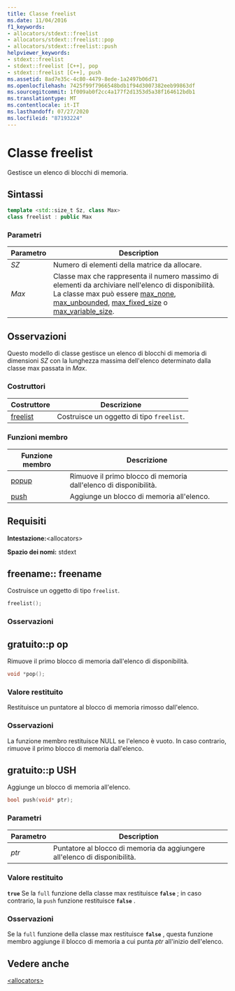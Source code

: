 ```yaml
---
title: Classe freelist
ms.date: 11/04/2016
f1_keywords:
- allocators/stdext::freelist
- allocators/stdext::freelist::pop
- allocators/stdext::freelist::push
helpviewer_keywords:
- stdext::freelist
- stdext::freelist [C++], pop
- stdext::freelist [C++], push
ms.assetid: 8ad7e35c-4c80-4479-8ede-1a2497b06d71
ms.openlocfilehash: 7425f99f7966548bdb1f94d3007382eeb99863df
ms.sourcegitcommit: 1f009ab0f2cc4a177f2d1353d5a38f164612bdb1
ms.translationtype: MT
ms.contentlocale: it-IT
ms.lasthandoff: 07/27/2020
ms.locfileid: "87193224"
---
```

# <a name="freelist-class"></a>Classe freelist

Gestisce un elenco di blocchi di memoria.

## <a name="syntax"></a>Sintassi

```cpp
template <std::size_t Sz, class Max>
class freelist : public Max
```

### <a name="parameters"></a>Parametri

|Parametro|Description|
|---------------|-----------------|
|*SZ*|Numero di elementi della matrice da allocare.|
|*Max*|Classe max che rappresenta il numero massimo di elementi da archiviare nell'elenco di disponibilità. La classe max può essere [max_none](../standard-library/max-none-class.md), [max_unbounded](../standard-library/max-unbounded-class.md), [max_fixed_size](../standard-library/max-fixed-size-class.md) o [max_variable_size](../standard-library/max-variable-size-class.md).|

## <a name="remarks"></a>Osservazioni

Questo modello di classe gestisce un elenco di blocchi di memoria di dimensioni *SZ* con la lunghezza massima dell'elenco determinato dalla classe max passata in *Max*.

### <a name="constructors"></a>Costruttori

|Costruttore|Descrizione|
|-|-|
|[freelist](#freelist)|Costruisce un oggetto di tipo `freelist`.|

### <a name="member-functions"></a>Funzioni membro

|Funzione membro|Descrizione|
|-|-|
|[popup](#pop)|Rimuove il primo blocco di memoria dall'elenco di disponibilità.|
|[push](#push)|Aggiunge un blocco di memoria all'elenco.|

## <a name="requirements"></a>Requisiti

**Intestazione:**\<allocators>

**Spazio dei nomi:** stdext

## <a name="freelistfreelist"></a><a name="freelist"></a>freename:: freename

Costruisce un oggetto di tipo `freelist`.

```cpp
freelist();
```

### <a name="remarks"></a>Osservazioni

## <a name="freelistpop"></a><a name="pop"></a>gratuito::p op

Rimuove il primo blocco di memoria dall'elenco di disponibilità.

```cpp
void *pop();
```

### <a name="return-value"></a>Valore restituito

Restituisce un puntatore al blocco di memoria rimosso dall'elenco.

### <a name="remarks"></a>Osservazioni

La funzione membro restituisce NULL se l'elenco è vuoto. In caso contrario, rimuove il primo blocco di memoria dall'elenco.

## <a name="freelistpush"></a><a name="push"></a>gratuito::p USH

Aggiunge un blocco di memoria all'elenco.

```cpp
bool push(void* ptr);
```

### <a name="parameters"></a>Parametri

|Parametro|Description|
|---------------|-----------------|
|*ptr*|Puntatore al blocco di memoria da aggiungere all'elenco di disponibilità.|

### <a name="return-value"></a>Valore restituito

**`true`** Se la `full` funzione della classe max restituisce **`false`** ; in caso contrario, la `push` funzione restituisce **`false`** .

### <a name="remarks"></a>Osservazioni

Se la `full` funzione della classe max restituisce **`false`** , questa funzione membro aggiunge il blocco di memoria a cui punta *ptr* all'inizio dell'elenco.

## <a name="see-also"></a>Vedere anche

[\<allocators>](../standard-library/allocators-header.md)
